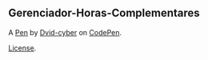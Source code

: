 Gerenciador-Horas-Complementares
--------------------------------


A [Pen](https://codepen.io/dvid-cyber/pen/myVOmRg) by [Dvid-cyber](https://codepen.io/dvid-cyber) on [CodePen](https://codepen.io).

[License](https://codepen.io/license/pen/myVOmRg).